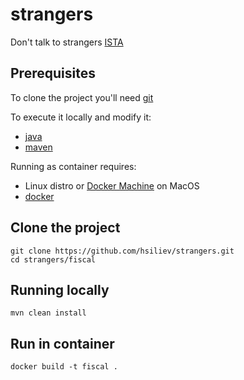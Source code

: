 # strangers
Don't talk to strangers [ISTA](https://istacon.org/)


Prerequisites
-------------

To clone the project you'll need [git](https://git-scm.com/downloads)

To execute it locally and modify it:
* [java](https://java.com/en/download/)
* [maven](https://maven.apache.org/)

Running as container requires:
* Linux distro or [Docker Machine](https://docs.docker.com/machine/) on MacOS
* [docker](https://www.docker.com/)

Clone the project
-----------------

```
git clone https://github.com/hsiliev/strangers.git
cd strangers/fiscal
```


Running locally
---------------

```
mvn clean install
```


Run in container
----------------

```
docker build -t fiscal .
```